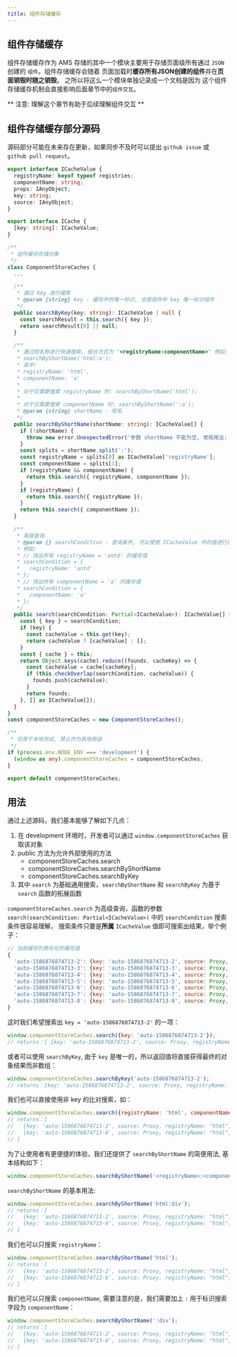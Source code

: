 ```yaml
---
title: 组件存储缓存
---
```


## 组件存储缓存

组件存储缓存作为 AMS 存储的其中一个模块主要用于存储页面级所有通过 `JSON` 创建的 `组件`。组件存储缓存会随着
页面加载时**缓存所有JSON创建的组件**并在**页面销毁时随之销毁**。 之所以将这么一个模块单独记录成一个文档是因为
这个组件存储缓存机制会直接影响后面章节中的`组件交互`。

** 注意: 理解这个章节有助于后续理解组件交互 **

## 组件存储缓存部分源码

源码部分可能在未来存在更新，如果同步不及时可以提出 `github issue` 或 `github pull request`。

```typescript
export interface ICacheValue {
  registryName: keyof typeof registries;
  componentName: string;
  props: IAnyObject;
  key: string;
  source: IAnyObject;
}

export interface ICache {
  [key: string]: ICacheValue;
}

/**
 * 组件缓存存储对象
 */
class ComponentStoreCaches {
  ...

  /**
   * 通过 key 进行搜索
   * @param {string} key - 缓存中的唯一标识, 也是组件中 key 唯一标识组件
   */
  public searchByKey(key: string): ICacheValue | null {
    const searchResult = this.search({ key });
    return searchResult[0] || null;
  }

  /**
   * 通过短名称进行快速搜索, 组合方式为 "<registryName:componentName>" 例如:
   * searchByShortName('html:a');
   * 其中:
   * registryName: 'html',
   * componentName: 'a'
   *
   * 对于仅需要搜索 registryName 时: searchByShortName('html');
   *
   * 对于仅需要搜索 componentName 时: searchByShortName(':a');
   * @param {string} shortName - 短名
   */
  public searchByShortName(shortName: string): ICacheValue[] {
    if (!shortName) {
      throw new error.UnexpectedError('参数 shortName 不能为空, 常规用法: searchByShortName(\'html:a\')');
    }
    const splits = shortName.split(':');
    const registryName = splits[0] as ICacheValue['registryName'];
    const componentName = splits[1];
    if (registryName && componentName) {
      return this.search({ registryName, componentName });
    }
    if (registryName) {
      return this.search({ registryName });
    }
    return this.search({ componentName });
  }

  /**
   * 高级查询
   * @param {} searchCondition - 查询条件, 可以使用 ICacheValue 中的值进行比对查询
   * 例如:
   * // 找出所有 registryName = 'antd' 的缓存值
   * searchCondition = {
   *   registryName: 'antd'
   * };
   * // 找出所有 componentName = 'a' 的缓存值
   * searchCondition = {
   *   componentName: 'a'
   * };
   */
  public search(searchCondition: Partial<ICacheValue>): ICacheValue[] {
    const { key } = searchCondition;
    if (key) {
      const cacheValue = this.get(key);
      return cacheValue ? [cacheValue] : [];
    }
    const { cache } = this;
    return Object.keys(cache).reduce((founds, cacheKey) => {
      const cacheValue = cache[cacheKey];
      if (this.checkOverlap(searchCondition, cacheValue)) {
        founds.push(cacheValue);
      }
      return founds;
    }, [] as ICacheValue[]);
  }
}
const componentStoreCaches = new ComponentStoreCaches();

/**
 * 仅用于本地测试, 禁止作为其他用途
 */
if (process.env.NODE_ENV === 'development') {
  (window as any).componentStoreCaches = componentStoreCaches;
}

export default componentStoreCaches;
```

## 用法

通过上述源码，我们基本能够了解如下几点：

  1. 在 development 环境时，开发者可以通过 `window.componentStoreCaches` 获取该对象
  2. public 方法为允许外部使用的方法
     - componentStoreCaches.search
     - componentStoreCaches.searchByShortName
     - componentStoreCaches.searchByKey
  3. 其中 `search` 为基础通用搜索，`searchByShortName` 和 `searchByKey` 为基于 `search` 函数的拓展函数

`componentStoreCaches.search` 为高级查询，函数的参数 `search(searchCondition: Partial<ICacheValue>)` 中的 `searchCondition` 搜索条件很容易理解，
搜索条件只要是**所属** `ICacheValue` 值即可搜索出结果，举个例子：

```javascript
// 当前缓存列表存在的缓存值
{
  'auto-1586876874713-2': {key: 'auto-1586876874713-2', source: Proxy, registryName: "html", componentName: "div", props: {…}, lifecycle: {…}, …}
  'auto-1586876874713-3': {key: 'auto-1586876874713-3', source: Proxy, registryName: "antd", componentName: "Card.Meta", props: {…}, lifecycle: undefined, …}
  'auto-1586876874713-4': {key: 'auto-1586876874713-4', source: Proxy, registryName: "antd", componentName: "Card", props: {…}, lifecycle: undefined, …}
  'auto-1586876874713-5': {key: 'auto-1586876874713-5', source: Proxy, registryName: "antd", componentName: "Card.Grid", props: {…}, lifecycle: undefined, …}
  'auto-1586876874713-6': {key: 'auto-1586876874713-6', source: Proxy, registryName: "html", componentName: "div", props: {…}, lifecycle: {…}, …}
  'auto-1586876874713-7': {key: 'auto-1586876874713-7', source: Proxy, registryName: "antd", componentName: "Card.Meta", props: {…}, lifecycle: undefined, …}
  'auto-1586876874713-8': {key: 'auto-1586876874713-8', source: Proxy, registryName: "antd", componentName: "Card", props: {…}, lifecycle: undefined, …}
}
```

这时我们希望搜索出 `key = 'auto-1586876874713-2'` 的一项： 

```javascript
window.componentStoreCaches.search({key: 'auto-1586876874713-2'});
// returns：[ {key: 'auto-1586876874713-2', source: Proxy, registryName: "html", componentName: "div", props: {…}, lifecycle: {…}, …} ]
```

或者可以使用 `searchByKey`, 由于 `key` 是唯一的，所以返回值将直接获得最终的对象结果而非数组：

```javascript
window.componentStoreCaches.searchByKey('auto-1586876874713-2');
// returns：{key: 'auto-1586876874713-2', source: Proxy, registryName: "html", componentName: "div", props: {…}, lifecycle: {…}, …}
```

我们也可以直接使用非 key 的比对搜索，如：

```javascript
window.componentStoreCaches.search({registryName: 'html', componentName: 'div'});
// returns：[ 
//   {key: 'auto-1586876874713-2', source: Proxy, registryName: "html", componentName: "div", props: {…}, lifecycle: {…}, …},
//   {key: 'auto-1586876874713-6', source: Proxy, registryName: "html", componentName: "div", props: {…}, lifecycle: {…}, …}     
// ]
```

为了让使用者有更便捷的体验，我们还提供了 `searchByShortName` 的简便用法, 基本结构如下：

```javascript
window.componentStoreCaches.searchByShortName('<registryName>:<componentName>');
```

`searchByShortName` 的基本用法:
```javascript
window.componentStoreCaches.searchByShortName('html:div');
// returns：[ 
//   {key: 'auto-1586876874713-2', source: Proxy, registryName: "html", componentName: "div", props: {…}, lifecycle: {…}, …},
//   {key: 'auto-1586876874713-6', source: Proxy, registryName: "html", componentName: "div", props: {…}, lifecycle: {…}, …}     
// ]
```

我们也可以只搜索 `registryName`：
```javascript
window.componentStoreCaches.searchByShortName('html');
// returns：[ 
//   {key: 'auto-1586876874713-2', source: Proxy, registryName: "html", componentName: "div", props: {…}, lifecycle: {…}, …},
//   {key: 'auto-1586876874713-6', source: Proxy, registryName: "html", componentName: "div", props: {…}, lifecycle: {…}, …}     
// ]
```

我们也可以只搜索 `componentName`, 需要注意的是，我们需要加上 `:` 用于标识搜索字段为 `componentName`：
```javascript
window.componentStoreCaches.searchByShortName(':div');
// returns：[ 
//   {key: 'auto-1586876874713-2', source: Proxy, registryName: "html", componentName: "div", props: {…}, lifecycle: {…}, …},
//   {key: 'auto-1586876874713-6', source: Proxy, registryName: "html", componentName: "div", props: {…}, lifecycle: {…}, …}     
// ]
```
